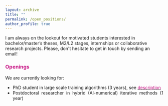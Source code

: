 ```yaml
---
layout: archive
title: ""
permalink: /open_positions/
author_profile: true
---
```



I am always on the lookout for motivated students interested in bachelor/master’s theses, M2/L2 stages, internships or collaborative research projects. 
Please, don't hesitate to get in touch by sending an email!



### <span style="color:rgb(199, 21, 133)">Openings</span>
We are currently looking for: 
<div style="text-align: justify">
<ul>
  <li>PhD student in large scale training algorithms (3 years), see <a href="https://aniti.univ-toulouse.fr/wp-content/uploads/2024/09/HAILSED_PhD_position-1.pdf"><span style="color:rgb(199, 21, 133)">description</span></a></li>
  <li>Postdoctoral researcher in hybrid (AI-numerical) iterative methods (1 year)</li>
</ul>
</div>

